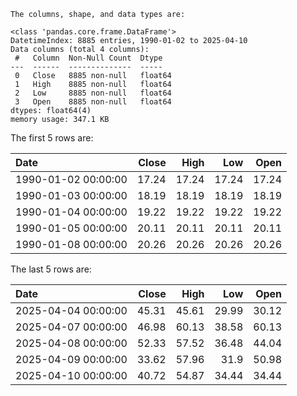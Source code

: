 ```text
The columns, shape, and data types are:

<class 'pandas.core.frame.DataFrame'>
DatetimeIndex: 8885 entries, 1990-01-02 to 2025-04-10
Data columns (total 4 columns):
 #   Column  Non-Null Count  Dtype  
---  ------  --------------  -----  
 0   Close   8885 non-null   float64
 1   High    8885 non-null   float64
 2   Low     8885 non-null   float64
 3   Open    8885 non-null   float64
dtypes: float64(4)
memory usage: 347.1 KB

```

The first 5 rows are:

| Date                |   Close |   High |   Low |   Open |
|:--------------------|--------:|-------:|------:|-------:|
| 1990-01-02 00:00:00 |   17.24 |  17.24 | 17.24 |  17.24 |
| 1990-01-03 00:00:00 |   18.19 |  18.19 | 18.19 |  18.19 |
| 1990-01-04 00:00:00 |   19.22 |  19.22 | 19.22 |  19.22 |
| 1990-01-05 00:00:00 |   20.11 |  20.11 | 20.11 |  20.11 |
| 1990-01-08 00:00:00 |   20.26 |  20.26 | 20.26 |  20.26 |

The last 5 rows are:

| Date                |   Close |   High |   Low |   Open |
|:--------------------|--------:|-------:|------:|-------:|
| 2025-04-04 00:00:00 |   45.31 |  45.61 | 29.99 |  30.12 |
| 2025-04-07 00:00:00 |   46.98 |  60.13 | 38.58 |  60.13 |
| 2025-04-08 00:00:00 |   52.33 |  57.52 | 36.48 |  44.04 |
| 2025-04-09 00:00:00 |   33.62 |  57.96 | 31.9  |  50.98 |
| 2025-04-10 00:00:00 |   40.72 |  54.87 | 34.44 |  34.44 |
